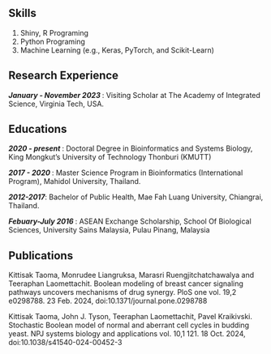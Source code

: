 ## Skills
1. Shiny, R Programing
2. Python Programing
3. Machine Learning (e.g., Keras, PyTorch, and Scikit-Learn)
 
## Research Experience
<strong><em> January - November 2023 </em></strong>: Visiting Scholar at The Academy of Integrated Science, Virginia Tech, USA.


## Educations

<strong><em>2020 - present  </em></strong>: Doctoral Degree in Bioinformatics and Systems Biology, King Mongkut’s University of Technology Thonburi (KMUTT)

<strong><em>2017 - 2020 </em></strong>: Master Science Program in Bioinformatics (International Program), Mahidol University, Thailand.

<strong><em>2012-2017</em></strong>: Bachelor of Public Health, Mae Fah Luang University, Chiangrai, Thailand.

<strong><em>Febuary-July 2016 </em></strong>: ASEAN Exchange Scholarship, School Of Biological Sciences, University Sains Malaysia, Pulau Pinang, Malaysia

## Publications

Kittisak Taoma, Monrudee Liangruksa, Marasri Ruengjitchatchawalya and Teeraphan Laomettachit. Boolean modeling of breast cancer signaling pathways uncovers mechanisms of drug synergy. PloS one vol. 19,2 e0298788. 23 Feb. 2024, doi:10.1371/journal.pone.0298788

Kittisak Taoma, John J. Tyson, Teeraphan Laomettachit, Pavel Kraikivski. Stochastic Boolean model of normal and aberrant cell cycles in budding yeast. NPJ systems biology and applications vol. 10,1 121. 18 Oct. 2024, doi:10.1038/s41540-024-00452-3

